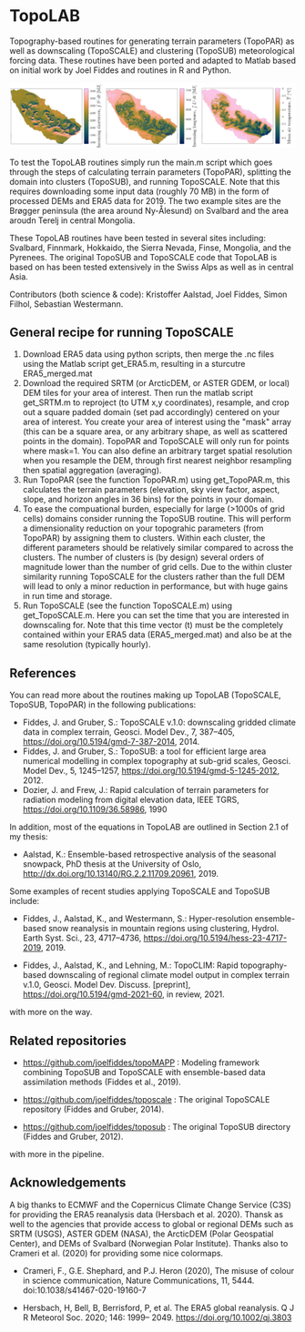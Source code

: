 # TopoLAB
Topography-based routines for generating terrain parameters (TopoPAR) as well as downscaling (TopoSCALE) and clustering (TopoSUB) meteorological forcing data. These routines have been ported and adapted to Matlab based on initial work by Joel Fiddes and routines in R and Python. 

![Alt text](TopoLAB.jpg "Title")

To test the TopoLAB routines simply run the main.m script which goes through the steps of calculating terrain parameters (TopoPAR), splitting the domain into clusters (TopoSUB), and running TopoSCALE. Note that this requires downloading some input data (roughly 70 MB) in the form of processed DEMs and ERA5 data for 2019. The two example sites are the Brøgger peninsula (the area around Ny-Ålesund) on Svalbard and the area aroudn Terelj in central Mongolia.  

These TopoLAB routines have been tested in several sites including: Svalbard, Finnmark, Hokkaido, the Sierra Nevada, Finse, Mongolia, and the Pyrenees. The original TopoSUB and TopoSCALE code that TopoLAB is based on has been tested extensively in the Swiss Alps as well as in central Asia. 

Contributors (both science & code): Kristoffer Aalstad, Joel Fiddes, Simon Filhol, Sebastian Westermann.

## General recipe for running TopoSCALE

1. Download ERA5 data using python scripts, then merge the .nc files using the Matlab script get_ERA5.m, resulting in a sturcutre ERA5_merged.mat
2. Download the required SRTM (or ArcticDEM, or ASTER GDEM, or local) DEM tiles for your area of interest. Then run the matlab script get_SRTM.m to reproject (to UTM x,y coordinates), resample, and crop out a square padded domain (set pad accordingly) centered on your area of interest. You create your area of interest using the "mask" array (this can be a square area, or any arbitrary shape, as well as scattered points in the domain). TopoPAR and TopoSCALE will only run for points where mask=1. You can also define an arbitrary target spatial resolution when you resample the DEM, through first nearest neighbor resampling then spatial aggregation (averaging). 
3. Run TopoPAR (see the function TopoPAR.m) using get_TopoPAR.m, this calculates the terrain parameters (elevation, sky view factor, aspect, slope, and horizon angles in 36 bins) for the points in your domain. 
4. To ease the compuational burden, especially for large (>1000s of grid cells) domains consider running the TopoSUB routine. This will perform a dimensionality reduction on your topograhic parameters (from TopoPAR) by assigning them to clusters. Within each cluster, the different parameters should be relatively similar compared to across the clusters. The number of clusters is (by design) several orders of magnitude lower than the number of grid cells. Due to the within cluster similarity running TopoSCALE for the clusters rather than the full DEM will lead to only a minor reduction in performance, but with huge gains in run time and storage. 
4. Run TopoSCALE (see the function TopoSCALE.m) using get\_TopoSCALE.m. Here you can set the time that you are interested in downscaling for. Note that this time vector (t) must be the completely contained within your ERA5 data (ERA5_merged.mat) and also be at the same resolution (typically hourly). 

## References

You can read more about the routines making up TopoLAB (TopoSCALE, TopoSUB, TopoPAR) in the following publications:

- Fiddes, J. and Gruber, S.: TopoSCALE v.1.0: downscaling gridded climate data in complex terrain, Geosci. Model Dev., 7, 387–405, https://doi.org/10.5194/gmd-7-387-2014, 2014.
- Fiddes, J. and Gruber, S.: TopoSUB: a tool for efficient large area numerical modelling in complex topography at sub-grid scales, Geosci. Model Dev., 5, 1245–1257, https://doi.org/10.5194/gmd-5-1245-2012, 2012.
- Dozier, J. and Frew, J.: Rapid calculation of terrain parameters for radiation modeling from digital elevation data, IEEE TGRS, https://doi.org/10.1109/36.58986, 1990

In addition, most of the equations in TopoLAB are outlined in Section 2.1 of my thesis:

- Aalstad, K.: Ensemble-based retrospective analysis of the seasonal snowpack, PhD thesis at the University of Oslo, http://dx.doi.org/10.13140/RG.2.2.11709.20961, 2019. 

Some examples of recent studies applying TopoSCALE and TopoSUB include:

- Fiddes, J., Aalstad, K., and Westermann, S.: Hyper-resolution ensemble-based snow reanalysis in mountain regions using clustering, Hydrol. Earth Syst. Sci., 23, 4717–4736, https://doi.org/10.5194/hess-23-4717-2019, 2019.

- Fiddes, J., Aalstad, K., and Lehning, M.: TopoCLIM: Rapid topography-based downscaling of regional climate model output in complex terrain v.1.0, Geosci. Model Dev. Discuss. [preprint], https://doi.org/10.5194/gmd-2021-60, in review, 2021.

with more on the way.

## Related repositories

- https://github.com/joelfiddes/topoMAPP : Modeling framework combining TopoSUB and TopoSCALE with ensemble-based data assimilation methods (Fiddes et al., 2019).

- https://github.com/joelfiddes/toposcale : The original TopoSCALE repository (Fiddes and Gruber, 2014). 

- https://github.com/joelfiddes/toposub : The original TopoSUB directory (Fiddes and Gruber, 2012). 

with more in the pipeline.

## Acknowledgements

A big thanks to ECMWF and the Copernicus Climate Change Service (C3S) for providing the ERA5 reanalysis data (Hersbach et al. 2020). Thansk as well to the agencies that provide access to global or regional DEMs such as SRTM (USGS), ASTER GDEM (NASA), the ArcticDEM (Polar Geospatial Center), and DEMs of Svalbard (Norwegian Polar Institute). Thanks also to Crameri et al. (2020) for providing some nice colormaps.  

- Crameri, F., G.E. Shephard, and P.J. Heron (2020), The misuse of colour in science communication, Nature Communications, 11, 5444. doi:10.1038/s41467-020-19160-7

- Hersbach, H, Bell, B, Berrisford, P, et al. The ERA5 global reanalysis. Q J R Meteorol Soc. 2020; 146: 1999– 2049. https://doi.org/10.1002/qj.3803





